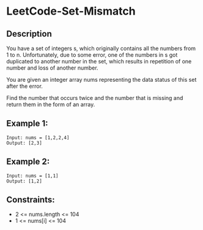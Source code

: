 # LeetCode-Set-Mismatch

## Description 

You have a set of integers s, which originally contains all the numbers from 1 to n. Unfortunately, due to some error, one of the numbers in s got duplicated to another number in the set, which results in repetition of one number and loss of another number.

You are given an integer array nums representing the data status of this set after the error.

Find the number that occurs twice and the number that is missing and return them in the form of an array.

## Example 1:

```
Input: nums = [1,2,2,4]
Output: [2,3]
```
## Example 2:

```
Input: nums = [1,1]
Output: [1,2]
```


## Constraints:

* 2 <= nums.length <= 104
* 1 <= nums[i] <= 104
